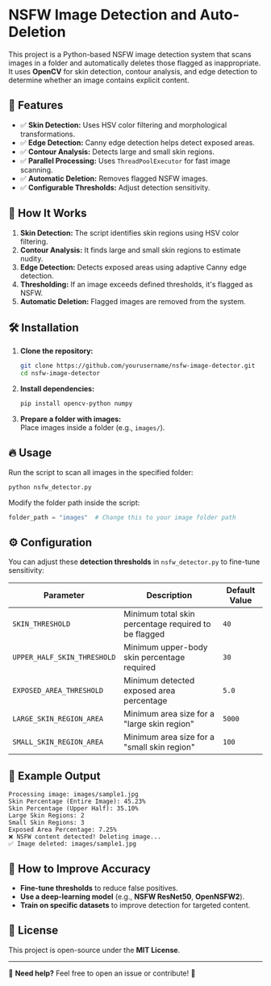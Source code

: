 # NSFW Image Detection and Auto-Deletion

This project is a Python-based NSFW image detection system that scans images in a folder and automatically deletes those flagged as inappropriate. It uses **OpenCV** for skin detection, contour analysis, and edge detection to determine whether an image contains explicit content.

## 🚀 Features

- ✅ **Skin Detection:** Uses HSV color filtering and morphological transformations.
- ✅ **Edge Detection:** Canny edge detection helps detect exposed areas.
- ✅ **Contour Analysis:** Detects large and small skin regions.
- ✅ **Parallel Processing:** Uses `ThreadPoolExecutor` for fast image scanning.
- ✅ **Automatic Deletion:** Removes flagged NSFW images.
- ✅ **Configurable Thresholds:** Adjust detection sensitivity.

## 📌 How It Works

1. **Skin Detection:** The script identifies skin regions using HSV color filtering.
2. **Contour Analysis:** It finds large and small skin regions to estimate nudity.
3. **Edge Detection:** Detects exposed areas using adaptive Canny edge detection.
4. **Thresholding:** If an image exceeds defined thresholds, it's flagged as NSFW.
5. **Automatic Deletion:** Flagged images are removed from the system.

## 🛠 Installation

1. **Clone the repository:**
   ```bash
   git clone https://github.com/yourusername/nsfw-image-detector.git
   cd nsfw-image-detector
   ```

2. **Install dependencies:**
   ```bash
   pip install opencv-python numpy
   ```

3. **Prepare a folder with images:**  
   Place images inside a folder (e.g., `images/`).

## 🔥 Usage

Run the script to scan all images in the specified folder:

```bash
python nsfw_detector.py
```

Modify the folder path inside the script:

```python
folder_path = "images"  # Change this to your image folder path
```

## ⚙️ Configuration

You can adjust these **detection thresholds** in `nsfw_detector.py` to fine-tune sensitivity:

| Parameter | Description | Default Value |
|-----------|-------------|---------------|
| `SKIN_THRESHOLD` | Minimum total skin percentage required to be flagged | `40` |
| `UPPER_HALF_SKIN_THRESHOLD` | Minimum upper-body skin percentage required | `30` |
| `EXPOSED_AREA_THRESHOLD` | Minimum detected exposed area percentage | `5.0` |
| `LARGE_SKIN_REGION_AREA` | Minimum area size for a "large skin region" | `5000` |
| `SMALL_SKIN_REGION_AREA` | Minimum area size for a "small skin region" | `100` |

## 📝 Example Output

```
Processing image: images/sample1.jpg
Skin Percentage (Entire Image): 45.23%
Skin Percentage (Upper Half): 35.10%
Large Skin Regions: 2
Small Skin Regions: 3
Exposed Area Percentage: 7.25%
❌ NSFW content detected! Deleting image...
✅ Image deleted: images/sample1.jpg
```

## 🤖 How to Improve Accuracy

- **Fine-tune thresholds** to reduce false positives.
- **Use a deep-learning model** (e.g., **NSFW ResNet50**, **OpenNSFW2**).
- **Train on specific datasets** to improve detection for targeted content.

## 📜 License

This project is open-source under the **MIT License**.

---

🎯 **Need help?** Feel free to open an issue or contribute! 🚀